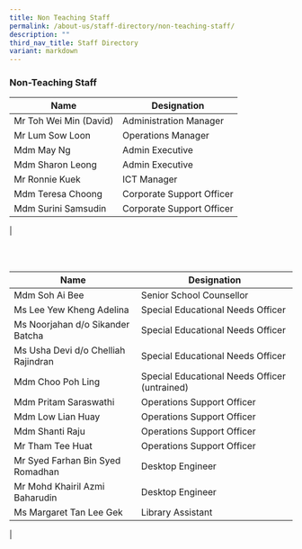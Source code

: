 ```yaml
---
title: Non Teaching Staff
permalink: /about-us/staff-directory/non-teaching-staff/
description: ""
third_nav_title: Staff Directory
variant: markdown
---
```

### **Non-Teaching Staff**


| Name | Designation |
|---|---|
| Mr Toh Wei Min (David) | Administration Manager |
| Mr Lum Sow Loon | Operations Manager |
| Mdm May Ng | Admin Executive |
| Mdm Sharon Leong | Admin Executive |
| Mr Ronnie Kuek | ICT Manager |
| Mdm Teresa Choong | Corporate Support Officer |
| Mdm Surini Samsudin | Corporate Support Officer |
|

<br>
<br>


| Name | Designation |
|---|---|
| Mdm Soh Ai Bee  | Senior School Counsellor |
| Ms Lee Yew Kheng Adelina  | Special Educational Needs Officer |
|Ms Noorjahan d/o Sikander Batcha|Special Educational Needs Officer|
|Ms Usha Devi d/o Chelliah Rajindran| Special Educational Needs Officer|
| Mdm Choo Poh Ling  |Special Educational Needs Officer (untrained) |
| Mdm Pritam Saraswathi | Operations Support Officer |
| Mdm Low Lian Huay | Operations Support Officer |
| Mdm Shanti Raju | Operations Support Officer |
| Mr Tham Tee Huat | Operations Support Officer |
| Mr Syed Farhan Bin Syed Romadhan | Desktop Engineer |
| Mr Mohd Khairil Azmi Baharudin | Desktop Engineer |
| Ms Margaret Tan Lee Gek | Library Assistant |
|